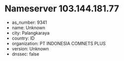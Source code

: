 # Nameserver 103.144.181.77

* as_number: 9341
* name: Unknown
* city: Palangkaraya
* country: ID
* organization: PT INDONESIA COMNETS PLUS
* version: Unknown
* dnssec: false
